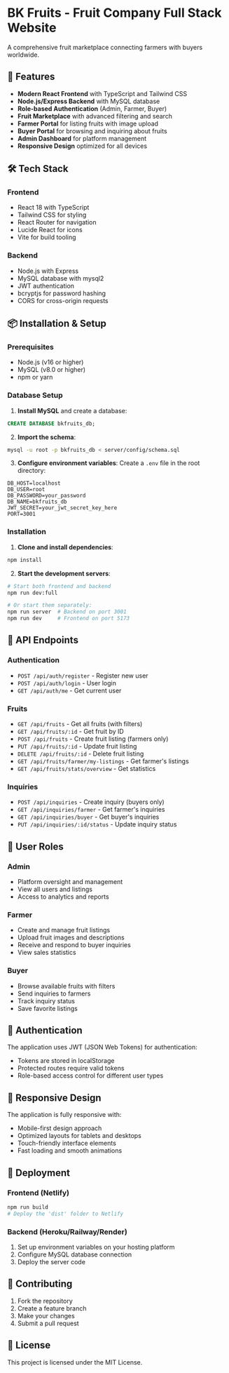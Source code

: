 # BK Fruits - Fruit Company Full Stack Website

A comprehensive fruit marketplace connecting farmers with buyers worldwide.

## 🚀 Features

- **Modern React Frontend** with TypeScript and Tailwind CSS
- **Node.js/Express Backend** with MySQL database
- **Role-based Authentication** (Admin, Farmer, Buyer)
- **Fruit Marketplace** with advanced filtering and search
- **Farmer Portal** for listing fruits with image upload
- **Buyer Portal** for browsing and inquiring about fruits
- **Admin Dashboard** for platform management
- **Responsive Design** optimized for all devices

## 🛠️ Tech Stack

### Frontend
- React 18 with TypeScript
- Tailwind CSS for styling
- React Router for navigation
- Lucide React for icons
- Vite for build tooling

### Backend
- Node.js with Express
- MySQL database with mysql2
- JWT authentication
- bcryptjs for password hashing
- CORS for cross-origin requests

## 📦 Installation & Setup

### Prerequisites
- Node.js (v16 or higher)
- MySQL (v8.0 or higher)
- npm or yarn

### Database Setup

1. **Install MySQL** and create a database:
```sql
CREATE DATABASE bkfruits_db;
```

2. **Import the schema**:
```bash
mysql -u root -p bkfruits_db < server/config/schema.sql
```

3. **Configure environment variables**:
Create a `.env` file in the root directory:
```env
DB_HOST=localhost
DB_USER=root
DB_PASSWORD=your_password
DB_NAME=bkfruits_db
JWT_SECRET=your_jwt_secret_key_here
PORT=3001
```

### Installation

1. **Clone and install dependencies**:
```bash
npm install
```

2. **Start the development servers**:
```bash
# Start both frontend and backend
npm run dev:full

# Or start them separately:
npm run server  # Backend on port 3001
npm run dev     # Frontend on port 5173
```

## 🔧 API Endpoints

### Authentication
- `POST /api/auth/register` - Register new user
- `POST /api/auth/login` - User login
- `GET /api/auth/me` - Get current user

### Fruits
- `GET /api/fruits` - Get all fruits (with filters)
- `GET /api/fruits/:id` - Get fruit by ID
- `POST /api/fruits` - Create fruit listing (farmers only)
- `PUT /api/fruits/:id` - Update fruit listing
- `DELETE /api/fruits/:id` - Delete fruit listing
- `GET /api/fruits/farmer/my-listings` - Get farmer's listings
- `GET /api/fruits/stats/overview` - Get statistics

### Inquiries
- `POST /api/inquiries` - Create inquiry (buyers only)
- `GET /api/inquiries/farmer` - Get farmer's inquiries
- `GET /api/inquiries/buyer` - Get buyer's inquiries
- `PUT /api/inquiries/:id/status` - Update inquiry status

## 👥 User Roles

### Admin
- Platform oversight and management
- View all users and listings
- Access to analytics and reports

### Farmer
- Create and manage fruit listings
- Upload fruit images and descriptions
- Receive and respond to buyer inquiries
- View sales statistics

### Buyer
- Browse available fruits with filters
- Send inquiries to farmers
- Track inquiry status
- Save favorite listings

## 🔐 Authentication

The application uses JWT (JSON Web Tokens) for authentication:
- Tokens are stored in localStorage
- Protected routes require valid tokens
- Role-based access control for different user types

## 📱 Responsive Design

The application is fully responsive with:
- Mobile-first design approach
- Optimized layouts for tablets and desktops
- Touch-friendly interface elements
- Fast loading and smooth animations

## 🚀 Deployment

### Frontend (Netlify)
```bash
npm run build
# Deploy the 'dist' folder to Netlify
```

### Backend (Heroku/Railway/Render)
1. Set up environment variables on your hosting platform
2. Configure MySQL database connection
3. Deploy the server code

## 🤝 Contributing

1. Fork the repository
2. Create a feature branch
3. Make your changes
4. Submit a pull request

## 📄 License

This project is licensed under the MIT License.
